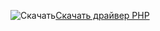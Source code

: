 ![Скачать](../ssdt/media/download.png)[Скачать драйвер PHP](https://www.microsoft.com/download/details.aspx?id=20098)